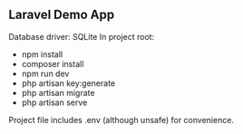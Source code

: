 ## Laravel Demo App

Database driver: SQLite
In project root:
* npm install
* composer install
* npm run dev
* php artisan key:generate
* php artisan migrate
* php artisan serve

Project file includes .env (although unsafe) for convenience.
